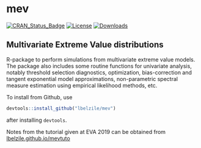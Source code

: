 # mev

[![CRAN_Status_Badge](https://www.r-pkg.org/badges/version/mev)](https://cran.r-project.org/package=mev)
[![License](https://img.shields.io/badge/license-GPL%20%28%3E=%203%29-blue.svg?style=flat)](http://www.gnu.org/licenses/gpl-3.0.html)
[![Downloads](http://cranlogs.r-pkg.org/badges/mev?color=brightgreen)](http://www.r-pkg.org/pkg/mev)

## Multivariate Extreme Value distributions

R-package to perform simulations from multivariate extreme value models. The package also includes
some routine functions for univariate analysis, notably threshold selection diagnostics, optimization,
bias-correction and tangent exponential model approximations,
non-parametric spectral measure estimation using empirical likelihood methods, etc.


To install from Github, use

```R
devtools::install_github("lbelzile/mev")
```

after installing `devtools`.


Notes from the tutorial given at EVA 2019 can be obtained from [lbelzile.github.io/mevtuto](lbelzile.github.io/mevtuto)
